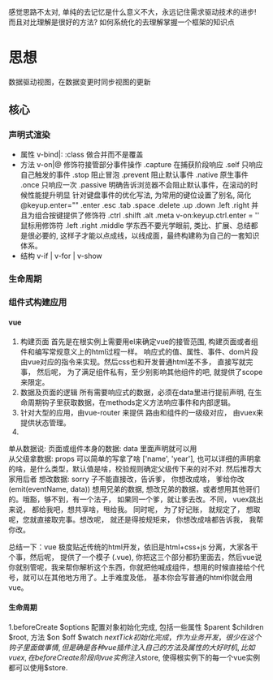 感觉思路不太对, 单纯的去记忆是什么意义不大，永远记住需求驱动技术的进步! 而且对比理解是很好的方法?
如何系统化的去理解掌握一个框架的知识点
# 思想 
数据驱动视图，在数据变更时同步视图的更新
## 核心
### 声明式渲染
* 属性
    v-bind|:
    :class 做合并而不是覆盖
* 方法
    v-on|@
    修饰符接管部分事件操作
    .capture 在捕获阶段响应
    .self 只响应自己触发的事件
    .stop 阻止冒泡
    .prevent 阻止默认事件
    .native 原生事件
    .once 只响应一次
    .passive 明确告诉浏览器不会阻止默认事件，在滚动的时候性能提升明显
    针对键盘事件的优化写法, 为常用的键位设置了别名, 简化
    @keyup.enter=""
    .enter 
    .esc
    .tab
    .space
    .delete
    .up
    .down
    .left
    .right
    并且为组合按键提供了修饰符
    .ctrl .shilft .alt .meta
    v-on:keyup.ctrl.enter = ''
    鼠标用修饰符
    .left
    .right
    .middle
    学东西不要光学眼前, 类比、扩展、总结都是很必要的, 这样子才能以点成线，以线成面，最终构建称为自己的一套知识体系。
* 结构
    v-if | v-for | v-show
### 生命周期

### 组件式构建应用


























































#### vue
1. 构建页面
首先是在根实例上需要用el来确定vue的接管范围, 构建页面或者组件和编写常规意义上的html过程一样。 响应式的值、属性、事件、dom片段由vue对应的指令来实现。然后css也和开发普通html差不多，
直接写就完事， 然后呢， 为了满足组件私有，至少别影响其他组件的吧, 就提供了scope来限定。
2. 数据及页面的逻辑
所有需要响应式的数据，必须在data里进行提前声明, 在生命周期钩子里获取数据，在methods定义方法响应事件和内部逻辑。
3. 针对大型的应用，由vue-router 来提供 路由和组件的一级级对应， 由vuex来提供状态管理。
4. 

单从数据说:
页面或组件本身的数据: data 里面声明就可以用    
从父级拿数据: props 可以简单的写拿了啥 ['name', 'year'], 也可以详细的声明拿的啥，是什么类型，默认值是啥，校验规则确定父级传下来的对不对. 然后推荐大家用后者
想改数据: sorry 子不能直接改，告诉爹， 你想改成啥， 爹给你改 (emit(eventName, data))
想用兄弟的数据, 想改兄弟的数据，或者想用其他哥们的。哦豁，够不到，有一个法子， 如果同一个爹，就让爹去改。不同， vuex跳出来说， 都给我吧，想共享啥，甩给我。 同时呢， 为了好记账， 就规定了， 想取呢，您就直接取完事。想改呢， 就还是得按规矩来， 你想改成啥都告诉我， 我帮你改。 

总结一下：vue 极度贴近传统的html开发，依旧是html+css+js 分离，大家各干个事，然后呢， 提供了一个模子 (.vue), 你把这三个部分都扔里面去，然后vue说你就别管呢，我来帮你解析这个东西，你就把他喊成组件，想用的时候直接给个代号，就可以在其他地方用了。上手难度及低， 基本你会写普通的html你就会用vue。

#### 生命周期
1.beforeCreate 
$options 配置对象初始化完成, 包括一些属性 $parent $children $root, 方法 $on $off $watch $nextTick初始化完成， 作为业务开发， 很少在这个钩子里面做事情, 但是确是各种vue插件注入自己的方法及属性的大好时机, 比如vuex, 在beforeCreate阶段向vue实例注入$store, 使得根实例下的每一个vue实例都可以使用$store.


